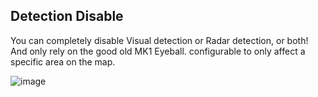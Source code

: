 ## Detection Disable

You can completely disable Visual detection or Radar detection, or both! And only rely on the good old MK1 Eyeball. configurable to only affect a specific area on the map.

![image](insertlinkhere)
